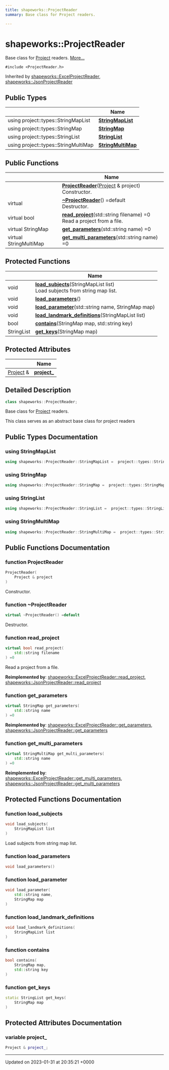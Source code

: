```yaml
---
title: shapeworks::ProjectReader
summary: Base class for Project readers. 

---
```


# shapeworks::ProjectReader



Base class for [Project](../Classes/classshapeworks_1_1Project.md) readers.  [More...](#detailed-description)


`#include <ProjectReader.h>`

Inherited by [shapeworks::ExcelProjectReader](../Classes/classshapeworks_1_1ExcelProjectReader.md), [shapeworks::JsonProjectReader](../Classes/classshapeworks_1_1JsonProjectReader.md)

## Public Types

|                | Name           |
| -------------- | -------------- |
| using project::types::StringMapList | **[StringMapList](../Classes/classshapeworks_1_1ProjectReader.md#using-stringmaplist)**  |
| using project::types::StringMap | **[StringMap](../Classes/classshapeworks_1_1ProjectReader.md#using-stringmap)**  |
| using project::types::StringList | **[StringList](../Classes/classshapeworks_1_1ProjectReader.md#using-stringlist)**  |
| using project::types::StringMultiMap | **[StringMultiMap](../Classes/classshapeworks_1_1ProjectReader.md#using-stringmultimap)**  |

## Public Functions

|                | Name           |
| -------------- | -------------- |
| | **[ProjectReader](../Classes/classshapeworks_1_1ProjectReader.md#function-projectreader)**([Project](../Classes/classshapeworks_1_1Project.md) & project)<br>Constructor.  |
| virtual | **[~ProjectReader](../Classes/classshapeworks_1_1ProjectReader.md#function-~projectreader)**() =default<br>Destructor.  |
| virtual bool | **[read_project](../Classes/classshapeworks_1_1ProjectReader.md#function-read-project)**(std::string filename) =0<br>Read a project from a file.  |
| virtual StringMap | **[get_parameters](../Classes/classshapeworks_1_1ProjectReader.md#function-get-parameters)**(std::string name) =0 |
| virtual StringMultiMap | **[get_multi_parameters](../Classes/classshapeworks_1_1ProjectReader.md#function-get-multi-parameters)**(std::string name) =0 |

## Protected Functions

|                | Name           |
| -------------- | -------------- |
| void | **[load_subjects](../Classes/classshapeworks_1_1ProjectReader.md#function-load-subjects)**(StringMapList list)<br>Load subjects from string map list.  |
| void | **[load_parameters](../Classes/classshapeworks_1_1ProjectReader.md#function-load-parameters)**() |
| void | **[load_parameter](../Classes/classshapeworks_1_1ProjectReader.md#function-load-parameter)**(std::string name, StringMap map) |
| void | **[load_landmark_definitions](../Classes/classshapeworks_1_1ProjectReader.md#function-load-landmark-definitions)**(StringMapList list) |
| bool | **[contains](../Classes/classshapeworks_1_1ProjectReader.md#function-contains)**(StringMap map, std::string key) |
| StringList | **[get_keys](../Classes/classshapeworks_1_1ProjectReader.md#function-get-keys)**(StringMap map) |

## Protected Attributes

|                | Name           |
| -------------- | -------------- |
| [Project](../Classes/classshapeworks_1_1Project.md) & | **[project_](../Classes/classshapeworks_1_1ProjectReader.md#variable-project-)**  |

## Detailed Description

```cpp
class shapeworks::ProjectReader;
```

Base class for [Project](../Classes/classshapeworks_1_1Project.md) readers. 

This class serves as an abstract base class for project readers 

## Public Types Documentation

### using StringMapList

```cpp
using shapeworks::ProjectReader::StringMapList =  project::types::StringMapList;
```


### using StringMap

```cpp
using shapeworks::ProjectReader::StringMap =  project::types::StringMap;
```


### using StringList

```cpp
using shapeworks::ProjectReader::StringList =  project::types::StringList;
```


### using StringMultiMap

```cpp
using shapeworks::ProjectReader::StringMultiMap =  project::types::StringMultiMap;
```


## Public Functions Documentation

### function ProjectReader

```cpp
ProjectReader(
    Project & project
)
```

Constructor. 

### function ~ProjectReader

```cpp
virtual ~ProjectReader() =default
```

Destructor. 

### function read_project

```cpp
virtual bool read_project(
    std::string filename
) =0
```

Read a project from a file. 

**Reimplemented by**: [shapeworks::ExcelProjectReader::read_project](../Classes/classshapeworks_1_1ExcelProjectReader.md#function-read-project), [shapeworks::JsonProjectReader::read_project](../Classes/classshapeworks_1_1JsonProjectReader.md#function-read-project)


### function get_parameters

```cpp
virtual StringMap get_parameters(
    std::string name
) =0
```


**Reimplemented by**: [shapeworks::ExcelProjectReader::get_parameters](../Classes/classshapeworks_1_1ExcelProjectReader.md#function-get-parameters), [shapeworks::JsonProjectReader::get_parameters](../Classes/classshapeworks_1_1JsonProjectReader.md#function-get-parameters)


### function get_multi_parameters

```cpp
virtual StringMultiMap get_multi_parameters(
    std::string name
) =0
```


**Reimplemented by**: [shapeworks::ExcelProjectReader::get_multi_parameters](../Classes/classshapeworks_1_1ExcelProjectReader.md#function-get-multi-parameters), [shapeworks::JsonProjectReader::get_multi_parameters](../Classes/classshapeworks_1_1JsonProjectReader.md#function-get-multi-parameters)


## Protected Functions Documentation

### function load_subjects

```cpp
void load_subjects(
    StringMapList list
)
```

Load subjects from string map list. 

### function load_parameters

```cpp
void load_parameters()
```


### function load_parameter

```cpp
void load_parameter(
    std::string name,
    StringMap map
)
```


### function load_landmark_definitions

```cpp
void load_landmark_definitions(
    StringMapList list
)
```


### function contains

```cpp
bool contains(
    StringMap map,
    std::string key
)
```


### function get_keys

```cpp
static StringList get_keys(
    StringMap map
)
```


## Protected Attributes Documentation

### variable project_

```cpp
Project & project_;
```


-------------------------------

Updated on 2023-01-31 at 20:35:21 +0000